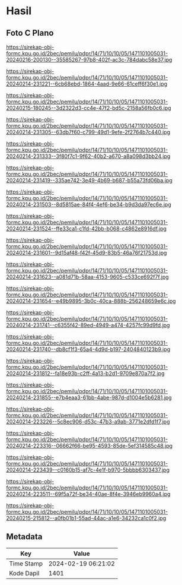 # Hasil

## Foto C Plano

https://sirekap-obj-formc.kpu.go.id/2bec/pemilu/pdpr/14/71/10/10/05/1471101005031-20240216-200130--35585267-97b8-402f-ac3c-784dabc58e37.jpg

https://sirekap-obj-formc.kpu.go.id/2bec/pemilu/pdpr/14/71/10/10/05/1471101005031-20240214-231221--6cb68ebd-1864-4aad-9e66-61ceff6f30e1.jpg

https://sirekap-obj-formc.kpu.go.id/2bec/pemilu/pdpr/14/71/10/10/05/1471101005031-20240215-180245--3d2322d3-cc4e-47f2-bd5c-2158a56fb0c6.jpg

https://sirekap-obj-formc.kpu.go.id/2bec/pemilu/pdpr/14/71/10/10/05/1471101005031-20240214-231305--63db7f60-c799-49d1-9efe-2f2764b7c440.jpg

https://sirekap-obj-formc.kpu.go.id/2bec/pemilu/pdpr/14/71/10/10/05/1471101005031-20240214-231333--3f80f7c1-9f62-40b2-a670-a8a098d3bb24.jpg

https://sirekap-obj-formc.kpu.go.id/2bec/pemilu/pdpr/14/71/10/10/05/1471101005031-20240214-231419--335ae742-3e49-4b69-b687-b55a73fd06ba.jpg

https://sirekap-obj-formc.kpu.go.id/2bec/pemilu/pdpr/14/71/10/10/05/1471101005031-20240214-231503--8d5815ae-84f4-4ef6-be34-b9d3da97ec6e.jpg

https://sirekap-obj-formc.kpu.go.id/2bec/pemilu/pdpr/14/71/10/10/05/1471101005031-20240214-231524--ffe33ca1-c1fd-42bb-b068-c4862e8916df.jpg

https://sirekap-obj-formc.kpu.go.id/2bec/pemilu/pdpr/14/71/10/10/05/1471101005031-20240214-231601--9d15af48-f42f-45d9-83b5-46a76f21753d.jpg

https://sirekap-obj-formc.kpu.go.id/2bec/pemilu/pdpr/14/71/10/10/05/1471101005031-20240214-231623--a081d71b-58aa-4153-9605-c533ce692f7f.jpg

https://sirekap-obj-formc.kpu.go.id/2bec/pemilu/pdpr/14/71/10/10/05/1471101005031-20240214-231654--e49b9895-3b0c-40ca-888b-256248659e6c.jpg

https://sirekap-obj-formc.kpu.go.id/2bec/pemilu/pdpr/14/71/10/10/05/1471101005031-20240214-231741--c6355f42-89ed-4949-a474-4257fc99d9fd.jpg

https://sirekap-obj-formc.kpu.go.id/2bec/pemilu/pdpr/14/71/10/10/05/1471101005031-20240214-231740--db8cf1f3-65a4-4d9d-b197-2404840123b9.jpg

https://sirekap-obj-formc.kpu.go.id/2bec/pemilu/pdpr/14/71/10/10/05/1471101005031-20240214-231812--fa18e93b-c2ff-4a13-b2d1-9709e870a7f2.jpg

https://sirekap-obj-formc.kpu.go.id/2bec/pemilu/pdpr/14/71/10/10/05/1471101005031-20240214-231855--e7b4eaa3-61bb-4abe-987d-d1004e5b6281.jpg

https://sirekap-obj-formc.kpu.go.id/2bec/pemilu/pdpr/14/71/10/10/05/1471101005031-20240214-223226--5c8ec906-d53c-47b3-a9ab-3771e2dfd1f7.jpg

https://sirekap-obj-formc.kpu.go.id/2bec/pemilu/pdpr/14/71/10/10/05/1471101005031-20240214-223316--06662f66-be95-4593-85de-5ef314585c48.jpg

https://sirekap-obj-formc.kpu.go.id/2bec/pemilu/pdpr/14/71/10/10/05/1471101005031-20240214-223439--c0160b15-af7c-4e1f-b970-5bbbb6303437.jpg

https://sirekap-obj-formc.kpu.go.id/2bec/pemilu/pdpr/14/71/10/10/05/1471101005031-20240214-223511--69f5a72f-be34-40ae-8f4e-3946eb9960a4.jpg

https://sirekap-obj-formc.kpu.go.id/2bec/pemilu/pdpr/14/71/10/10/05/1471101005031-20240215-215812--a0fb01b1-55ad-44ac-a1e6-34232ca1c0f2.jpg


## Metadata

| Key        | Value               |
| ---------- | ------------------- |
| Time Stamp | 2024-02-19 06:21:02 |
| Kode Dapil | 1401                |



